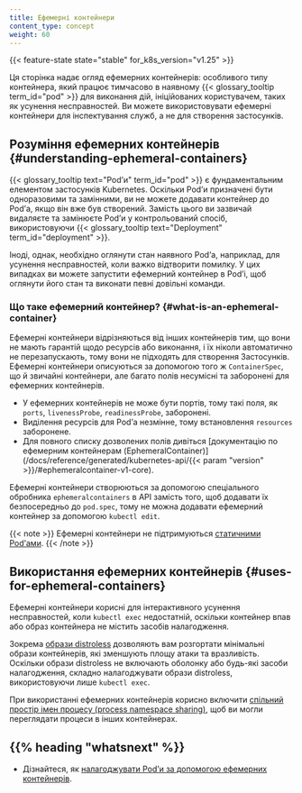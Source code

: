 ```yaml
---
title: Ефемерні контейнери
content_type: concept
weight: 60
---
```


<!-- overview -->

{{< feature-state state="stable" for_k8s_version="v1.25" >}}

Ця сторінка надає огляд ефемерних контейнерів: особливого типу контейнера, який працює тимчасово в наявному {{< glossary_tooltip term_id="pod" >}} для виконання дій, ініційованих користувачем, таких як усунення несправностей. Ви можете використовувати ефемерні контейнери для інспектування служб, а не для створення застосунків.

<!-- body -->

## Розуміння ефемерних контейнерів {#understanding-ephemeral-containers}

{{< glossary_tooltip text="Podʼи" term_id="pod" >}} є фундаментальним елементом застосунків Kubernetes. Оскільки Podʼи призначені бути одноразовими та замінними, ви не можете додавати контейнер до Podʼа, якщо він вже був створений. Замість цього ви зазвичай видаляєте та замінюєте Podʼи у контрольований спосіб, використовуючи {{< glossary_tooltip text="Deployment" term_id="deployment" >}}.

Іноді, однак, необхідно оглянути стан наявного Podʼа, наприклад, для усунення несправностей, коли важко відтворити помилку. У цих випадках ви можете запустити ефемерний контейнер в Podʼі, щоб оглянути його стан та виконати певні довільні команди.

### Що таке ефемерний контейнер? {#what-is-an-ephemeral-container}

Ефемерні контейнери відрізняються від інших контейнерів тим, що вони не мають гарантій щодо ресурсів або виконання, і їх ніколи автоматично не перезапускають, тому вони не підходять для створення Застосунків. Ефемерні контейнери описуються за допомогою того ж `ContainerSpec`, що й звичайні контейнери, але багато полів
несумісні та заборонені для ефемерних контейнерів.

- У ефемерних контейнерів не може бути портів, тому такі поля, як `ports`, `livenessProbe`, `readinessProbe`, заборонені.
- Виділення ресурсів для Podʼа незмінне, тому встановлення `resources` заборонене.
- Для повного списку дозволених полів дивіться [документацію по ефемерним контейнерам (EphemeralContainer)](/docs/reference/generated/kubernetes-api/{{< param "version" >}}/#ephemeralcontainer-v1-core).

Ефемерні контейнери створюються за допомогою спеціального обробника `ephemeralcontainers` в API замість того, щоб додавати їх безпосередньо до `pod.spec`, тому не можна додавати ефемерний контейнер за допомогою `kubectl edit`.

{{< note >}}
Ефемерні контейнери не підтримуються [статичними Podʼами](/uk/docs/tasks/configure-pod-container/static-pod/).
{{< /note >}}

## Використання ефемерних контейнерів {#uses-for-ephemeral-containers}

Ефемерні контейнери корисні для інтерактивного усунення несправностей, коли `kubectl exec` недостатній, оскільки контейнер впав або образ контейнера не містить засобів налагодження.

Зокрема [образи distroless](https://github.com/GoogleContainerTools/distroless) дозволяють вам розгортати мінімальні образи контейнерів, які зменшують площу атаки та вразливість. Оскільки образи distroless не включають оболонку або будь-які засоби налагодження, складно налагоджувати образи distroless, використовуючи лише `kubectl exec`.

При використанні ефемерних контейнерів корисно включити [спільний простір імен процесу (process namespace sharing)](/uk/docs/tasks/configure-pod-container/share-process-namespace/), щоб ви могли переглядати процеси в інших контейнерах.

## {{% heading "whatsnext" %}}

- Дізнайтеся, як [налагоджувати Podʼи за допомогою ефемерних контейнерів](/uk/docs/tasks/debug/debug-application/debug-running-pod/#ephemeral-container).
